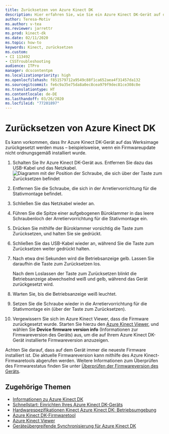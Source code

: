 ```yaml
---
title: Zurücksetzen von Azure Kinect DK
description: Hier erfahren Sie, wie Sie ein Azure Kinect DK-Gerät auf das Werksimage zurücksetzen.
author: Teresa-Motiv
ms.author: v-tea
ms.reviewer: jarrettr
ms.prod: kinect-dk
ms.date: 02/11/2020
ms.topic: how-to
keywords: Kinect, zurücksetzen
ms.custom:
- CI 113492
- CSSTroubleshooting
audience: ITPro
manager: dcscontentpm
ms.localizationpriority: high
ms.openlocfilehash: f851579712a9549c88f1ca652aea4f31457da132
ms.sourcegitcommit: fe6c9a35e75da8a0ec8cea979f9dec81ce308c0e
ms.translationtype: HT
ms.contentlocale: de-DE
ms.lasthandoff: 03/26/2020
ms.locfileid: "77201897"
---
```

# <a name="reset-azure-kinect-dk"></a>Zurücksetzen von Azure Kinect DK

Es kann vorkommen, dass Ihr Azure Kinect DK-Gerät auf das Werksimage zurückgesetzt werden muss – beispielsweise, wenn ein Firmwareupdate nicht ordnungsgemäß installiert wurde.

1. Schalten Sie Ihr Azure Kinect DK-Gerät aus. Entfernen Sie dazu das USB-Kabel und das Netzkabel.
  ![Diagramm mit der Position der Schraube, die sich über der Taste zum Zurücksetzen befindet](media/reset-azure-kinect-dk-diagram.png)
1. Entfernen Sie die Schraube, die sich in der Arretiervorrichtung für die Stativmontage befindet.
1. Schließen Sie das Netzkabel wieder an.
1. Führen Sie die Spitze einer aufgebogenen Büroklammer in das leere Schraubenloch der Arretiervorrichtung für die Stativmontage ein.
1. Drücken Sie mithilfe der Büroklammer vorsichtig die Taste zum Zurücksetzen, und halten Sie sie gedrückt.
1. Schließen Sie das USB-Kabel wieder an, während Sie die Taste zum Zurücksetzen weiter gedrückt halten.
1. Nach etwa drei Sekunden wird die Betriebsanzeige gelb. Lassen Sie daraufhin die Taste zum Zurücksetzen los.  
   
   Nach dem Loslassen der Taste zum Zurücksetzen blinkt die Betriebsanzeige abwechselnd weiß und gelb, während das Gerät zurückgesetzt wird. 
1. Warten Sie, bis die Betriebsanzeige weiß leuchtet.
1. Setzen Sie die Schraube wieder in die Arretiervorrichtung für die Stativmontage ein (über der Taste zum Zurücksetzen).
1. Vergewissern Sie sich im Azure Kinect Viewer, dass die Firmware zurückgesetzt wurde. Starten Sie hierzu den [Azure Kinect Viewer](azure-kinect-viewer.md), und wählen Sie **Device firmware version info** (Informationen zur Firmwareversion des Geräts) aus, um die auf Ihrem Azure Kinect DK-Gerät installierte Firmwareversion anzuzeigen.

Achten Sie darauf, dass auf dem Gerät immer die neueste Firmware installiert ist. Die aktuelle Firmwareversion kann mithilfe des Azure Kinect-Firmwaretools abgerufen werden. Weitere Informationen zum Überprüfen des Firmwarestatus finden Sie unter [Überprüfen der Firmwareversion des Geräts](azure-kinect-firmware-tool.md#check-device-firmware-version).

## <a name="related-topics"></a>Zugehörige Themen

- [Informationen zu Azure Kinect DK](about-azure-kinect-dk.md)
- [Schnellstart: Einrichten Ihres Azure Kinect DK-Geräts](set-up-azure-kinect-dk.md)
- [Hardwarespezifikationen Kinect Azure Kinect DK: Betriebsumgebung](hardware-specification.md#operating-environment)
- [Azure Kinect DK-Firmwaretool](azure-kinect-firmware-tool.md)
- [Azure Kinect Viewer](azure-kinect-viewer.md)
- [Geräteübergreifende Synchronisierung für Azure Kinect DK](multi-camera-sync.md)

